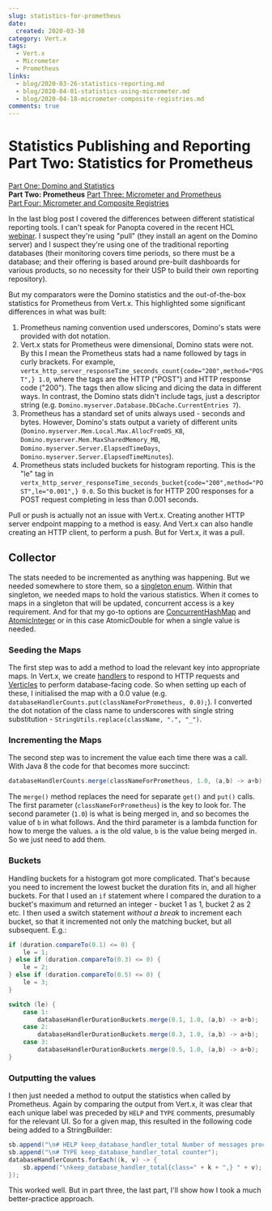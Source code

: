```yaml
---
slug: statistics-for-prometheus
date: 
  created: 2020-03-30
category: Vert.x
tags: 
  - Vert.x
  - Micrometer
  - Prometheus
links:
  - blog/2020-03-26-statistics-reporting.md
  - blog/2020-04-01-statistics-using-micrometer.md
  - blog/2020-04-18-micrometer-composite-registries.md
comments: true
---
```

# Statistics Publishing and Reporting Part Two: Statistics for Prometheus

[Part One: Domino and Statistics](./2020-03-26-statistics-reporting.md)  
**Part Two: Prometheus**
[Part Three: Micrometer and Prometheus](./2020-04-01-statistics-using-micrometer.md)  
[Part Four: Micrometer and Composite Registries](./2020-04-18-micrometer-composite-registries.md)

In the last blog post I covered the differences between different statistical reporting tools. I can't speak for Panopta covered in the recent HCL [webinar](https://register.gotowebinar.com/register/7882842366917205516). I suspect they're using "pull" (they install an agent on the Domino server) and I suspect they're using one of the traditional reporting databases (their monitoring covers time periods, so there must be a database; and their offering is based around pre-built dashboards for various products, so no necessity for their USP to build their own reporting repository).

<!-- more -->

But my comparators were the Domino statistics and the out-of-the-box statistics for Prometheus from Vert.x. This highlighted some significant differences in what was built:

1. Prometheus naming convention used underscores, Domino's stats were provided with dot notation.
2. Vert.x stats for Prometheus were dimensional, Domino stats were not. By this I mean the Prometheus stats had a name followed by tags in curly brackets. For example, `vertx_http_server_responseTime_seconds_count{code="200",method="POST",} 1.0`, where the tags are the HTTP  ("POST") and HTTP response code ("200"). The tags then allow slicing and dicing the data in different ways. In contrast, the Domino stats didn't include tags, just a descriptor string (e.g. `Domino.myserver.Database.DbCache.CurrentEntries 7`).
3. Prometheus has a standard set of units always used - seconds and bytes. However, Domino's stats output a variety of different units (`Domino.myserver.Mem.Local.Max.AllocFromOS_KB`, `Domino.myserver.Mem.MaxSharedMemory_MB`, `Domino.myserver.Server.ElapsedTimeDays`, `Domino.myserver.Server.ElapsedTimeMinutes`).
4. Prometheus stats included buckets for histogram reporting. This is the "le" tag in `vertx_http_server_responseTime_seconds_bucket{code="200",method="POST",le="0.001",} 0.0`. So this bucket is for HTTP 200 responses for a POST request completing in less than 0.001 seconds.

Pull or push is actually not an issue with Vert.x. Creating another HTTP server endpoint mapping to a method is easy. And Vert.x can also handle creating an HTTP client, to perform a push. But for Vert.x, it was a pull.

## Collector

The stats needed to be incremented as anything was happening. But we needed somewhere to store them, so a [singleton enum](https://wissel.net/blog/2020/01/unit-tests-and-singletons.html). Within that singleton, we needed maps to hold the various statistics. When it comes to maps in a singleton that will be updated, concurrent access is a key requirement. And for that my go-to options are [ConcurrentHashMap](https://docs.oracle.com/javase/8/docs/api/java/util/concurrent/ConcurrentHashMap.html) and [AtomicInteger](https://docs.oracle.com/javase/8/docs/api/java/util/concurrent/atomic/AtomicInteger.html) or in this case AtomicDouble for when a single value is needed.

### Seeding the Maps

The first step was to add a method to load the relevant key into appropriate maps. In Vert.x, we create [handlers](https://vertx.io/docs/vertx-core/java/#_don_t_call_us_we_ll_call_you) to respond to HTTP requests and [Verticles](https://vertx.io/docs/vertx-core/java/#_verticles) to perform database-facing code. So when setting up each of these, I initialised the map with a 0.0 value (e.g. `databaseHandlerCounts.put(classNameForPrometheus, 0.0);`). I converted the dot notation of the class name to underscores with single string substitution - `StringUtils.replace(className, ".", "_")`.

### Incrementing the Maps

The second step was to increment the value each time there was a call. With Java 8 the code for that becomes more succinct:

```java
databaseHandlerCounts.merge(classNameForPrometheus, 1.0, (a,b) -> a+b);
```

The `merge()` method replaces the need for separate `get()` and `put()` calls. The first parameter (`classNameForPrometheus`) is the key to look for. The second parameter (`1.0`) is what is being merged in, and so becomes the value of `b` in what follows. And the third parameter is a lambda function for how to merge the values. `a` is the old value, `b` is the value being merged in. So we just need to add them.

### Buckets

Handling buckets for a histogram got more complicated. That's because you need to increment the lowest bucket the duration fits in, and all higher buckets. For that I used an `if` statement where I compared the duration to a bucket's maximum and returned an integer - bucket 1 as 1, bucket 2 as 2 etc. I then used a switch statement _without a break_ to increment each bucket, so that it incremented not only the matching bucket, but all subsequent. E.g.:

```java
if (duration.compareTo(0.1) <= 0) {
	le = 1;
} else if (duration.compareTo(0.3) <= 0) {
	le = 2;
} else if (duration.compareTo(0.5) <= 0) {
	le = 3;
}

switch (le) {
	case 1:
		databaseHandlerDurationBuckets.merge(0.1, 1.0, (a,b) -> a+b);
	case 2:
		databaseHandlerDurationBuckets.merge(0.3, 1.0, (a,b) -> a+b);
	case 3:
		databaseHandlerDurationBuckets.merge(0.5, 1.0, (a,b) -> a+b);
}
```

### Outputting the values

I then just needed a method to output the statistics when called by Prometheus. Again by comparing the output from Vert.x, it was clear that each unique label was preceded by `HELP` and `TYPE` comments, presumably for the relevant UI. So for a given map, this resulted in the following code being added to a StringBuilder:

```java
sb.append("\n# HELP keep_database_handler_total Number of messages processed per database handler");
sb.append("\n# TYPE keep_database_handler_total counter");
databaseHandlerCounts.forEach((k, v) -> {
	sb.append("\nkeep_database_handler_total{class=" + k + ",} " + v);
});
```

This worked well. But in part three, the last part, I'll show how I took a much better-practice approach.